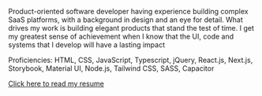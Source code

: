 Product-oriented software developer having experience building complex SaaS platforms, with a background in design and an eye for detail. What drives my work is 
building elegant products that stand the test of time. I get my greatest sense of achievement when I know that the UI, code and systems that I develop will have a 
lasting impact

Proficiencies: HTML, CSS, JavaScript, Typescript, jQuery, React.js, Next.js, Storybook, Material UI, Node.js, Tailwind CSS, SASS, Capacitor

[Click here to read my resume](https://archived.alkemyst.app/eric_suzuki_resume_(cv)_2023.pdf)

<!--
**erikksuzuki/erikksuzuki** is a ✨ _special_ ✨ repository because its `README.md` (this file) appears on your GitHub profile.

Here are some ideas to get you started:

- 🔭 I’m currently working on ...
- 🌱 I’m currently learning ...
- 👯 I’m looking to collaborate on ...
- 🤔 I’m looking for help with ...
- 💬 Ask me about ...
- 📫 How to reach me: ...
- 😄 Pronouns: ...
- ⚡ Fun fact: ...
-->
